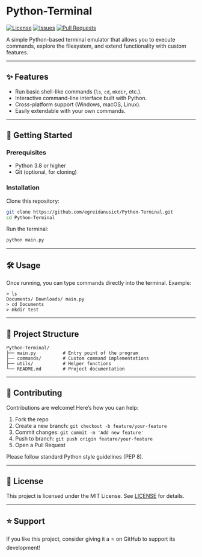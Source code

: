 # Python-Terminal

[![License](https://img.shields.io/github/license/egreidanusict/Python-Terminal?color=blue)](LICENSE)
[![Issues](https://img.shields.io/github/issues/egreidanusict/Python-Terminal)](https://github.com/egreidanusict/Python-Terminal/issues)
[![Pull Requests](https://img.shields.io/github/issues-pr/egreidanusict/Python-Terminal)](https://github.com/egreidanusict/Python-Terminal/pulls)

A simple Python-based terminal emulator that allows you to execute commands, explore the filesystem, and extend functionality with custom features.

---

## ✨ Features
- Run basic shell-like commands (`ls`, `cd`, `mkdir`, etc.).
- Interactive command-line interface built with Python.
- Cross-platform support (Windows, macOS, Linux).
- Easily extendable with your own commands.

---

## 🚀 Getting Started

### Prerequisites
- Python 3.8 or higher  
- Git (optional, for cloning)

### Installation

Clone this repository:

```bash
git clone https://github.com/egreidanusict/Python-Terminal.git
cd Python-Terminal
````

Run the terminal:

```bash
python main.py
```

---

## 🛠️ Usage

Once running, you can type commands directly into the terminal.
Example:

```text
> ls
Documents/ Downloads/ main.py
> cd Documents
> mkdir test
```

---

## 📂 Project Structure

```
Python-Terminal/
├── main.py          # Entry point of the program
├── commands/        # Custom command implementations
├── utils/           # Helper functions
└── README.md        # Project documentation
```

---

## 🤝 Contributing

Contributions are welcome! Here’s how you can help:

1. Fork the repo
2. Create a new branch: `git checkout -b feature/your-feature`
3. Commit changes: `git commit -m 'Add new feature'`
4. Push to branch: `git push origin feature/your-feature`
5. Open a Pull Request

Please follow standard Python style guidelines (PEP 8).

---

## 📜 License

This project is licensed under the MIT License. See [LICENSE](LICENSE) for details.

---

## ⭐ Support

If you like this project, consider giving it a ⭐ on GitHub to support its development!
